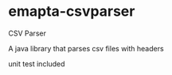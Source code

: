 # emapta-csvparser

CSV Parser

A java library that parses csv files with headers

unit test included
